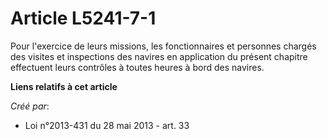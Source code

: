 # Article L5241-7-1

Pour l'exercice de leurs missions, les fonctionnaires et personnes chargés des visites et inspections des navires en
application du présent chapitre effectuent leurs contrôles à toutes heures à bord des navires.

**Liens relatifs à cet article**

_Créé par_:

  - Loi n°2013-431 du 28 mai 2013 - art. 33

